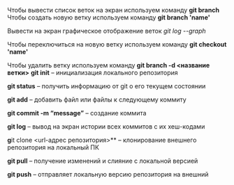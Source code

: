 Чтобы вывести список веток на экран используем команду **git branch**
Чтобы создать новую ветку используем команду **git branch 'name'**

Вывести на экран графическое отображение веток *git log --graph*

Чтобы переключиться на новую ветку используем команду **git checkout 'name'**

Чтобы удалить ветку используем команду **git branch -d <название ветки>**
**git init** – инициализация локального репозитория

**git status** – получить информацию от git о его текущем состоянии

**git add** – добавить файл или файлы к следующему коммиту

**git commit -m “message”** – создание коммита

**git log** – вывод на экран истории всех коммитов с их хеш-кодами

**g**it clone <url-адрес репозитория>** – клонирование внешнего репозитория на  локальный ПК

**git pull** – получение изменений и слияние с локальной версией

**git push** – отправляет локальную версию репозитория на внешний
